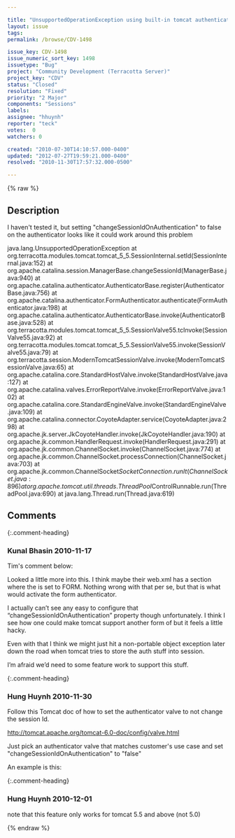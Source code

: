 ```yaml
---

title: "UnsupportedOperationException using built-in tomcat authentication"
layout: issue
tags: 
permalink: /browse/CDV-1498

issue_key: CDV-1498
issue_numeric_sort_key: 1498
issuetype: "Bug"
project: "Community Development (Terracotta Server)"
project_key: "CDV"
status: "Closed"
resolution: "Fixed"
priority: "2 Major"
components: "Sessions"
labels: 
assignee: "hhuynh"
reporter: "teck"
votes:  0
watchers: 0

created: "2010-07-30T14:10:57.000-0400"
updated: "2012-07-27T19:59:21.000-0400"
resolved: "2010-11-30T17:57:32.000-0500"

---
```




{% raw %}



## Description

<div markdown="1" class="description">

I haven't tested it, but setting "changeSessionIdOnAuthentication" to false on the authenticator looks like it could work around this problem

java.lang.UnsupportedOperationException
         at org.terracotta.modules.tomcat.tomcat_5_5.SessionInternal.setId(SessionInternal.java:152)
         at org.apache.catalina.session.ManagerBase.changeSessionId(ManagerBase.java:940)
         at org.apache.catalina.authenticator.AuthenticatorBase.register(AuthenticatorBase.java:756)
         at org.apache.catalina.authenticator.FormAuthenticator.authenticate(FormAuthenticator.java:198)
         at org.apache.catalina.authenticator.AuthenticatorBase.invoke(AuthenticatorBase.java:528)
         at org.terracotta.modules.tomcat.tomcat_5_5.SessionValve55.tcInvoke(SessionValve55.java:92)
         at org.terracotta.modules.tomcat.tomcat_5_5.SessionValve55.invoke(SessionValve55.java:79)
         at org.terracotta.session.ModernTomcatSessionValve.invoke(ModernTomcatSessionValve.java:65)
         at org.apache.catalina.core.StandardHostValve.invoke(StandardHostValve.java:127)
         at org.apache.catalina.valves.ErrorReportValve.invoke(ErrorReportValve.java:102)
         at org.apache.catalina.core.StandardEngineValve.invoke(StandardEngineValve.java:109)
         at org.apache.catalina.connector.CoyoteAdapter.service(CoyoteAdapter.java:298)
         at org.apache.jk.server.JkCoyoteHandler.invoke(JkCoyoteHandler.java:190)
         at org.apache.jk.common.HandlerRequest.invoke(HandlerRequest.java:291)
         at org.apache.jk.common.ChannelSocket.invoke(ChannelSocket.java:774)
         at org.apache.jk.common.ChannelSocket.processConnection(ChannelSocket.java:703)
         at org.apache.jk.common.ChannelSocket$SocketConnection.runIt(ChannelSocket.java:896)
         at org.apache.tomcat.util.threads.ThreadPool$ControlRunnable.run(ThreadPool.java:690)
         at java.lang.Thread.run(Thread.java:619)


</div>

## Comments


{:.comment-heading}
### **Kunal Bhasin** <span class="date">2010-11-17</span>

<div markdown="1" class="comment">

Tim's comment below:

Looked a little more into this.  I think maybe their web.xml has a <login-config> section where the <auth-method> is set to FORM. Nothing wrong with that per se, but that is what would activate the form authenticator.
 
I actually can’t see any easy to configure that “changeSessionIdOnAuthentication” property though unfortunately. I think I see how one could make tomcat support another form of <auth-method> but it feels a little hacky.
 
Even with that I think we might just hit a non-portable object exception later down the road  when tomcat tries to store the auth stuff into session.
 
I’m afraid we’d need to some feature work to support this stuff.
 
 

</div>


{:.comment-heading}
### **Hung Huynh** <span class="date">2010-11-30</span>

<div markdown="1" class="comment">

Follow this Tomcat doc of how to set the authenticator valve to not change the session Id.
 
http://tomcat.apache.org/tomcat-6.0-doc/config/valve.html

Just pick an authenticator valve that matches customer's use case and set "changeSessionIdOnAuthentication" to "false"

An example is this:

<Valve changeSessionIdOnAuthentication="false" className="org.apache.catalina.authenticator.BasicAuthenticator"/>

</div>


{:.comment-heading}
### **Hung Huynh** <span class="date">2010-12-01</span>

<div markdown="1" class="comment">

note that this feature only works for tomcat 5.5 and above (not 5.0)


</div>



{% endraw %}
